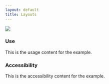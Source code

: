 ```yaml
---
layout: default
title: Layouts
---
```


<div class="preview">
<!-- Add HTML markup for example here -->
  <img src="{{ site.baseurl }}/assets/img/static/Layouts_UI_v1.png">  
</div>

<div class="usa-grid-box">
  <div class="width-one-half">
    <h3>Use</h3>
    <p>This is the usage content for the example.</p>
  </div>
  <div class="width-one-half">
    <h3>Accessibility</h3>
    <p>This is the accessibility content for the example.</p>
  </div>  
</div>